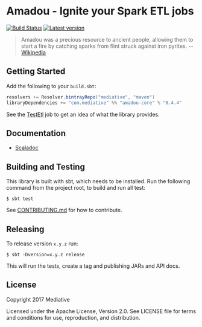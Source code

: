 # Amadou - Ignite your Spark ETL jobs
[![Build Status]][Travis]
[![Latest version]][Bintray]

  [Build Status]: https://travis-ci.org/mediative/amadou.svg?branch=master
  [Travis]: https://travis-ci.org/mediative/amadou
  [Latest version]: https://api.bintray.com/packages/mediative/maven/amadou-core/images/download.svg
  [Bintray]: https://bintray.com/mediative/maven/amadou-core/_latestVersion

> Amadou was a precious resource to ancient people, allowing them to start a
> fire by catching sparks from flint struck against iron pyrites.
> -- [Wikipedia]

 [Wikipedia]: https://en.wikipedia.org/wiki/Amadou

## Getting Started

Add the following to your `build.sbt`:

```sbt
resolvers += Resolver.bintrayRepo("mediative", "maven")
libraryDependencies += "com.mediative" %% "amadou-core" % "0.4.4"
```

See the [TestEtl] job to get an idea of what the library provides.

 [TestEtl]: core/src/test/scala/com.mediative.amadou/test/TestEtl.scala

## Documentation

 - [Scaladoc](https://mediative.github.io/amadou/api/#com.mediative.amadou.package)

## Building and Testing

This library is built with sbt, which needs to be installed. Run the following command from the project root, to build and run all test:

    $ sbt test

See [CONTRIBUTING.md](CONTRIBUTING.md) for how to contribute.

## Releasing

To release version `x.y.z` run:

    $ sbt -Dversion=x.y.z release

This will run the tests, create a tag and publishing JARs and API docs.

## License

Copyright 2017 Mediative

Licensed under the Apache License, Version 2.0. See LICENSE file for terms and
conditions for use, reproduction, and distribution.
